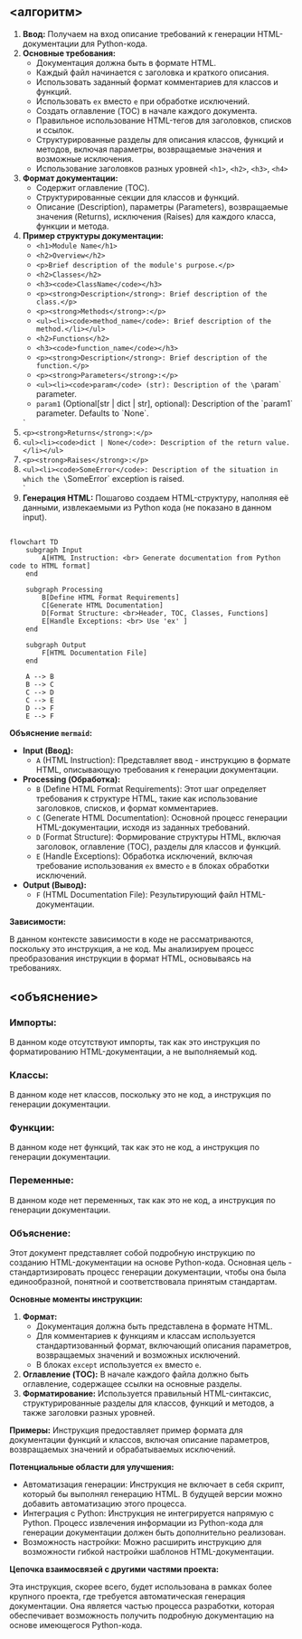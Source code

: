 ## <алгоритм>

1.  **Ввод:** Получаем на вход описание требований к генерации HTML-документации для Python-кода. 
2.  **Основные требования:**
    *   Документация должна быть в формате HTML.
    *   Каждый файл начинается с заголовка и краткого описания.
    *   Использовать заданный формат комментариев для классов и функций.
    *   Использовать `ex` вместо `e` при обработке исключений.
    *   Создать оглавление (TOC) в начале каждого документа.
    *   Правильное использование HTML-тегов для заголовков, списков и ссылок.
    *   Структурированные разделы для описания классов, функций и методов, включая параметры, возвращаемые значения и возможные исключения.
    *   Использование заголовков разных уровней `<h1>`, `<h2>`, `<h3>`, `<h4>`
3.  **Формат документации:**
    *   Содержит оглавление (TOC).
    *   Структурированные секции для классов и функций.
    *   Описание (Description), параметры (Parameters), возвращаемые значения (Returns), исключения (Raises) для каждого класса, функции и метода.
4.  **Пример структуры документации:**
    *   `<h1>Module Name</h1>`
    *   `<h2>Overview</h2>`
    *   `<p>Brief description of the module's purpose.</p>`
    *   `<h2>Classes</h2>`
    *   `<h3><code>ClassName</code></h3>`
    *   `<p><strong>Description</strong>: Brief description of the class.</p>`
    *   `<p><strong>Methods</strong>:</p>`
    *   `<ul><li><code>method_name</code>: Brief description of the method.</li></ul>`
    *   `<h2>Functions</h2>`
    *   `<h3><code>function_name</code></h3>`
    *   `<p><strong>Description</strong>: Brief description of the function.</p>`
    *   `<p><strong>Parameters</strong>:</p>`
    *   `<ul><li><code>param</code> (str): Description of the \`param\` parameter.</li><li><code>param1</code> (Optional[str | dict | str], optional): Description of the \`param1\` parameter. Defaults to \`None\`.</li></ul>`
    *   `<p><strong>Returns</strong>:</p>`
    *   `<ul><li><code>dict | None</code>: Description of the return value.</li></ul>`
    *   `<p><strong>Raises</strong>:</p>`
    *   `<ul><li><code>SomeError</code>: Description of the situation in which the \`SomeError\` exception is raised.</li></ul>`
5. **Генерация HTML:** Пошагово создаем HTML-структуру, наполняя её данными, извлекаемыми из Python кода (не показано в данном input).

## <mermaid>

```mermaid
flowchart TD
    subgraph Input
        A[HTML Instruction: <br> Generate documentation from Python code to HTML format]
    end
    
    subgraph Processing
        B[Define HTML Format Requirements]
        C[Generate HTML Documentation]
        D[Format Structure: <br>Header, TOC, Classes, Functions]
        E[Handle Exceptions: <br> Use 'ex' ]
    end
    
    subgraph Output
        F[HTML Documentation File]
    end
    
    A --> B
    B --> C
    C --> D
    C --> E
    D --> F
    E --> F
```

**Объяснение `mermaid`:**

*   **Input (Ввод):**
    *   `A` (HTML Instruction): Представляет ввод - инструкцию в формате HTML, описывающую требования к генерации документации.
*   **Processing (Обработка):**
    *   `B` (Define HTML Format Requirements): Этот шаг определяет требования к структуре HTML, такие как использование заголовков, списков, и формат комментариев.
    *   `C` (Generate HTML Documentation): Основной процесс генерации HTML-документации, исходя из заданных требований.
    *   `D` (Format Structure): Формирование структуры HTML, включая заголовок, оглавление (TOC), разделы для классов и функций.
    *  `E` (Handle Exceptions): Обработка исключений, включая требование использования `ex` вместо `e` в блоках обработки исключений.
*  **Output (Вывод):**
    * `F` (HTML Documentation File): Результирующий файл HTML-документации.

**Зависимости:**

В данном контексте зависимости в коде не рассматриваются, поскольку это инструкция, а не код. Мы анализируем процесс преобразования инструкции в формат HTML, основываясь на требованиях.

## <объяснение>

### Импорты:
В данном коде отсутствуют импорты, так как это инструкция по форматированию HTML-документации, а не выполняемый код.

### Классы:
В данном коде нет классов, поскольку это не код, а инструкция по генерации документации.

### Функции:
В данном коде нет функций, так как это не код, а инструкция по генерации документации.

### Переменные:
В данном коде нет переменных, так как это не код, а инструкция по генерации документации.

### Объяснение:

Этот документ представляет собой подробную инструкцию по созданию HTML-документации на основе Python-кода. Основная цель - стандартизировать процесс генерации документации, чтобы она была единообразной, понятной и соответствовала принятым стандартам.

**Основные моменты инструкции:**

1.  **Формат:**
    *   Документация должна быть представлена в формате HTML.
    *   Для комментариев к функциям и классам используется стандартизованный формат, включающий описания параметров, возвращаемых значений и возможных исключений.
    *   В блоках `except` используется `ex` вместо `e`.
2.  **Оглавление (TOC):** В начале каждого файла должно быть оглавление, содержащее ссылки на основные разделы.
3.  **Форматирование:** Используется правильный HTML-синтаксис, структурированные разделы для классов, функций и методов, а также заголовки разных уровней.

**Примеры:**
Инструкция предоставляет пример формата для документации функций и классов, включая описание параметров, возвращаемых значений и обрабатываемых исключений.

**Потенциальные области для улучшения:**
 * Автоматизация генерации: Инструкция не включает в себя скрипт, который бы выполнял генерацию HTML. В будущей версии можно добавить автоматизацию этого процесса.
 *  Интеграция с Python: Инструкция не интегрируется напрямую с Python. Процесс извлечения информации из Python-кода для генерации документации должен быть дополнительно реализован.
 * Возможность настройки: Можно расширить инструкцию для возможности гибкой настройки шаблонов HTML-документации.

**Цепочка взаимосвязей с другими частями проекта:**

Эта инструкция, скорее всего, будет использована в рамках более крупного проекта, где требуется автоматическая генерация документации. Она является частью процесса разработки, которая обеспечивает возможность получить подробную документацию на основе имеющегося Python-кода.